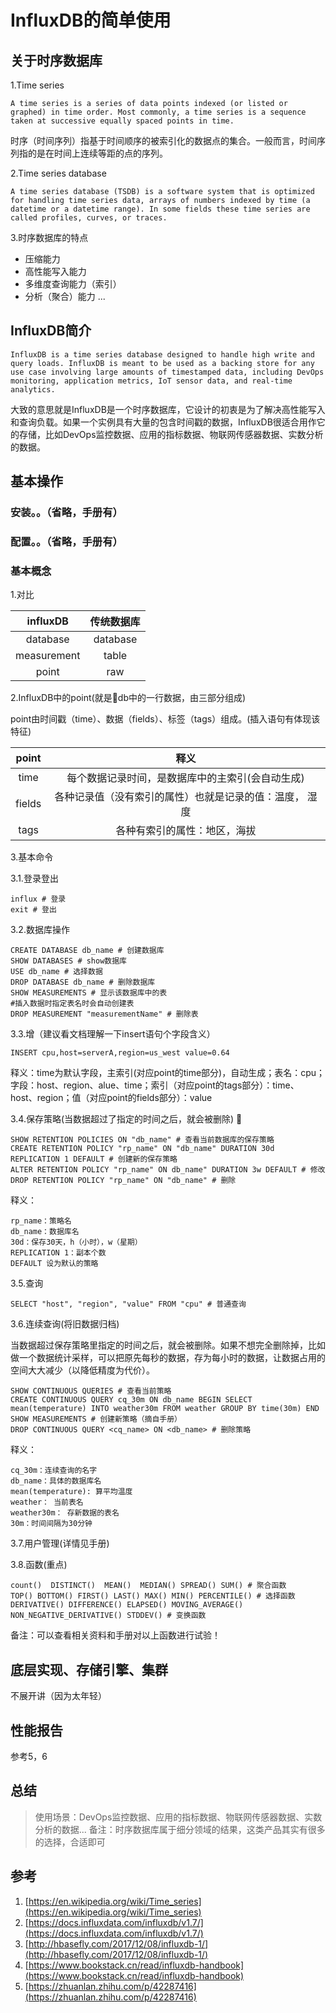 # InfluxDB的简单使用

## 关于时序数据库

1.Time series

```
A time series is a series of data points indexed (or listed or graphed) in time order. Most commonly, a time series is a sequence taken at successive equally spaced points in time.
```
时序（时间序列）指基于时间顺序的被索引化的数据点的集合。一般而言，时间序列指的是在时间上连续等距的点的序列。
 
2.Time series database
```
A time series database (TSDB) is a software system that is optimized for handling time series data, arrays of numbers indexed by time (a datetime or a datetime range). In some fields these time series are called profiles, curves, or traces.
```

3.时序数据库的特点
  * 压缩能力
  * 高性能写入能力
  * 多维度查询能力（索引）
  * 分析（聚合）能力
...

## InfluxDB简介
```
InfluxDB is a time series database designed to handle high write and query loads. InfluxDB is meant to be used as a backing store for any use case involving large amounts of timestamped data, including DevOps monitoring, application metrics, IoT sensor data, and real-time analytics.
```

大致的意思就是InfluxDB是一个时序数据库，它设计的初衷是为了解决高性能写入和查询负载。如果一个实例具有大量的包含时间戳的数据，InfluxDB很适合用作它的存储，比如DevOps监控数据、应用的指标数据、物联网传感器数据、实数分析的数据。

## 基本操作

### 安装。。（省略，手册有）

### 配置。。（省略，手册有）

### 基本概念

1.对比

|influxDB|传统数据库|
|:---:|:---:|
|database|database|
|measurement|table|
|point|raw|

2.InfluxDB中的point(就是db中的一行数据，由三部分组成)

point由时间戳（time）、数据（fields）、标签（tags）组成。(插入语句有体现该特征)

|point|释义|
|:---:|:---:|
|time|每个数据记录时间，是数据库中的主索引(会自动生成)|
|fields|各种记录值（没有索引的属性）也就是记录的值：温度， 湿度|
|tags|各种有索引的属性：地区，海拔|

3.基本命令

3.1.登录登出

```
influx # 登录
exit # 登出
```

3.2.数据库操作

```
CREATE DATABASE db_name # 创建数据库
SHOW DATABASES # show数据库
USE db_name # 选择数据
DROP DATABASE db_name # 删除数据库
SHOW MEASUREMENTS # 显示该数据库中的表
#插入数据时指定表名时会自动创建表
DROP MEASUREMENT "measurementName" # 删除表
```

3.3.增（建议看文档理解一下insert语句个字段含义）

```
INSERT cpu,host=serverA,region=us_west value=0.64
```
释义：time为默认字段，主索引(对应point的time部分)，自动生成；表名：cpu；字段：host、region、alue、time；索引（对应point的tags部分）：time、host、region；值（对应point的fields部分）：value

3.4.保存策略(当数据超过了指定的时间之后，就会被删除)

```
SHOW RETENTION POLICIES ON "db_name" # 查看当前数据库的保存策略
CREATE RETENTION POLICY "rp_name" ON "db_name" DURATION 30d REPLICATION 1 DEFAULT # 创建新的保存策略
ALTER RETENTION POLICY "rp_name" ON db_name" DURATION 3w DEFAULT # 修改
DROP RETENTION POLICY "rp_name" ON "db_name" # 删除
```

释义：
```
rp_name：策略名
db_name：数据库名
30d：保存30天，h（小时），w（星期）
REPLICATION 1：副本个数
DEFAULT 设为默认的策略
```

3.5.查询

```
SELECT "host", "region", "value" FROM "cpu" # 普通查询
```

3.6.连续查询(将旧数据归档)

当数据超过保存策略里指定的时间之后，就会被删除。如果不想完全删除掉，比如做一个数据统计采样，可以把原先每秒的数据，存为每小时的数据，让数据占用的空间大大减少（以降低精度为代价）。

```
SHOW CONTINUOUS QUERIES # 查看当前策略
CREATE CONTINUOUS QUERY cq_30m ON db_name BEGIN SELECT mean(temperature) INTO weather30m FROM weather GROUP BY time(30m) END
SHOW MEASUREMENTS # 创建新策略（摘自手册）
DROP CONTINUOUS QUERY <cq_name> ON <db_name> # 删除策略
```

释义：
```
cq_30m：连续查询的名字
db_name：具体的数据库名
mean(temperature): 算平均温度
weather： 当前表名
weather30m： 存新数据的表名
30m：时间间隔为30分钟
```

3.7.用户管理(详情见手册)

3.8.函数(重点)

```
count()  DISTINCT()  MEAN()  MEDIAN() SPREAD() SUM() # 聚合函数
TOP() BOTTOM() FIRST() LAST() MAX() MIN() PERCENTILE() # 选择函数
DERIVATIVE() DIFFERENCE() ELAPSED() MOVING_AVERAGE() NON_NEGATIVE_DERIVATIVE() STDDEV() # 变换函数
```
备注：可以查看相关资料和手册对以上函数进行试验！

## 底层实现、存储引擎、集群

不展开讲（因为太年轻）

## 性能报告

参考5，6

## 总结

> 使用场景：DevOps监控数据、应用的指标数据、物联网传感器数据、实数分析的数据...
> 备注：时序数据库属于细分领域的结果，这类产品其实有很多的选择，合适即可

## 参考

1. [https://en.wikipedia.org/wiki/Time_series](https://en.wikipedia.org/wiki/Time_series)
2. [https://docs.influxdata.com/influxdb/v1.7/](https://docs.influxdata.com/influxdb/v1.7/)
3. [http://hbasefly.com/2017/12/08/influxdb-1/](http://hbasefly.com/2017/12/08/influxdb-1/)
4. [https://www.bookstack.cn/read/influxdb-handbook](https://www.bookstack.cn/read/influxdb-handbook)
5. [https://zhuanlan.zhihu.com/p/42287416](https://zhuanlan.zhihu.com/p/42287416)